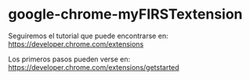 # google-chrome-myFIRSTextension

Seguiremos el tutorial que puede encontrarse en: https://developer.chrome.com/extensions

Los primeros pasos pueden verse en: https://developer.chrome.com/extensions/getstarted